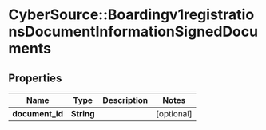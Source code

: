# CyberSource::Boardingv1registrationsDocumentInformationSignedDocuments

## Properties
Name | Type | Description | Notes
------------ | ------------- | ------------- | -------------
**document_id** | **String** |  | [optional] 


